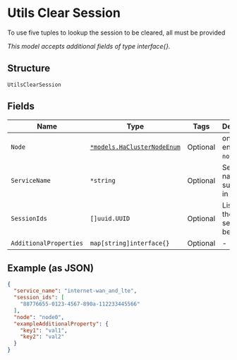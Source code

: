 
# Utils Clear Session

To use five tuples to lookup the session to be cleared, all must be provided

*This model accepts additional fields of type interface{}.*

## Structure

`UtilsClearSession`

## Fields

| Name | Type | Tags | Description |
|  --- | --- | --- | --- |
| `Node` | [`*models.HaClusterNodeEnum`](../../doc/models/ha-cluster-node-enum.md) | Optional | only for HA. enum: `node0`, `node1` |
| `ServiceName` | `*string` | Optional | Service name, only supported in SSR |
| `SessionIds` | `[]uuid.UUID` | Optional | List of id of the sessions to be cleared |
| `AdditionalProperties` | `map[string]interface{}` | Optional | - |

## Example (as JSON)

```json
{
  "service_name": "internet-wan_and_lte",
  "session_ids": [
    "88776655-0123-4567-890a-112233445566"
  ],
  "node": "node0",
  "exampleAdditionalProperty": {
    "key1": "val1",
    "key2": "val2"
  }
}
```

